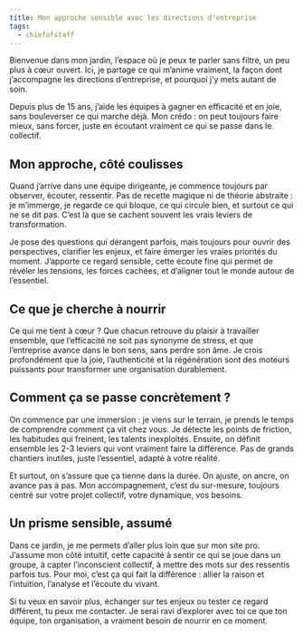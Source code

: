```yaml
---
title: Mon approche sensible avec les directions d'entreprise
tags:
  - chiefofstaff
---
```

Bienvenue dans mon jardin, l’espace où je peux te parler sans filtre, un peu plus à cœur ouvert. Ici, je partage ce qui m’anime vraiment, la façon dont j’accompagne les directions d’entreprise, et pourquoi j’y mets autant de soin.

Depuis plus de 15 ans, j’aide les équipes à gagner en efficacité et en joie, sans bouleverser ce qui marche déjà. Mon crédo : on peut toujours faire mieux, sans forcer, juste en écoutant vraiment ce qui se passe dans le collectif.


## **Mon approche, côté coulisses**


Quand j’arrive dans une équipe dirigeante, je commence toujours par observer, écouter, ressentir. Pas de recette magique ni de théorie abstraite : je m’immerge, je regarde ce qui bloque, ce qui circule bien, et surtout ce qui ne se dit pas. C’est là que se cachent souvent les vrais leviers de transformation.


Je pose des questions qui dérangent parfois, mais toujours pour ouvrir des perspectives, clarifier les enjeux, et faire émerger les vraies priorités du moment. J’apporte ce regard sensible, cette écoute fine qui permet de révéler les tensions, les forces cachées, et d’aligner tout le monde autour de l’essentiel.

  

## **Ce que je cherche à nourrir**

Ce qui me tient à cœur ? Que chacun retrouve du plaisir à travailler ensemble, que l’efficacité ne soit pas synonyme de stress, et que l’entreprise avance dans le bon sens, sans perdre son âme. Je crois profondément que la joie, l’authenticité et la régénération sont des moteurs puissants pour transformer une organisation durablement.

  

## **Comment ça se passe concrètement ?**

On commence par une immersion : je viens sur le terrain, je prends le temps de comprendre comment ça vit chez vous. Je détecte les points de friction, les habitudes qui freinent, les talents inexploités. Ensuite, on définit ensemble les 2-3 leviers qui vont vraiment faire la différence. Pas de grands chantiers inutiles, juste l’essentiel, adapté à votre réalité.

  

Et surtout, on s’assure que ça tienne dans la durée. On ajuste, on ancre, on avance pas à pas. Mon accompagnement, c’est du sur-mesure, toujours centré sur votre projet collectif, votre dynamique, vos besoins.

  

## **Un prisme sensible, assumé**

Dans ce jardin, je me permets d’aller plus loin que sur mon site pro. J’assume mon côté intuitif, cette capacité à sentir ce qui se joue dans un groupe, à capter l’inconscient collectif, à mettre des mots sur des ressentis parfois tus. Pour moi, c’est ça qui fait la différence : allier la raison et l’intuition, l’analyse et l’écoute du vivant.

  

Si tu veux en savoir plus, échanger sur tes enjeux ou tester ce regard différent, tu peux me contacter. Je serai ravi d’explorer avec toi ce que ton équipe, ton organisation, a vraiment besoin de nourrir en ce moment.